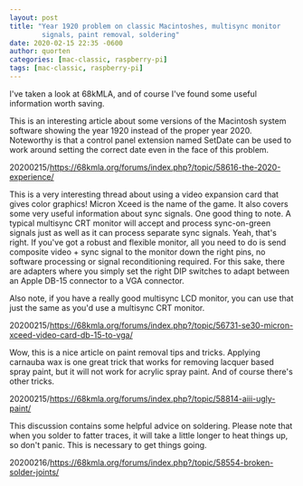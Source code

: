 ```yaml
---
layout: post
title: "Year 1920 problem on classic Macintoshes, multisync monitor
        signals, paint removal, soldering"
date: 2020-02-15 22:35 -0600
author: quorten
categories: [mac-classic, raspberry-pi]
tags: [mac-classic, raspberry-pi]
---
```


I've taken a look at 68kMLA, and of course I've found some useful
information worth saving.

This is an interesting article about some versions of the Macintosh
system software showing the year 1920 instead of the proper year 2020.
Noteworthy is that a control panel extension named SetDate can be used
to work around setting the correct date even in the face of this
problem.

20200215/https://68kmla.org/forums/index.php?/topic/58616-the-2020-experience/

This is a very interesting thread about using a video expansion card
that gives color graphics!  Micron Xceed is the name of the game.  It
also covers some very useful information about sync signals.  One good
thing to note.  A typical multisync CRT monitor will accept and
process sync-on-green signals just as well as it can process separate
sync signals.  Yeah, that's right.  If you've got a robust and
flexible monitor, all you need to do is send composite video + sync
signal to the monitor down the right pins, no software processing or
signal reconditioning required.  For this sake, there are adapters
where you simply set the right DIP switches to adapt between an Apple
DB-15 connector to a VGA connector.

Also note, if you have a really good multisync LCD monitor, you can
use that just the same as you'd use a multisync CRT monitor.

<!-- more -->

20200215/https://68kmla.org/forums/index.php?/topic/56731-se30-micron-xceed-video-card-db-15-to-vga/

Wow, this is a nice article on paint removal tips and tricks.
Applying carnauba wax is one great trick that works for removing
lacquer based spray paint, but it will not work for acrylic spray
paint.  And of course there's other tricks.

20200215/https://68kmla.org/forums/index.php?/topic/58814-aiii-ugly-paint/

This discussion contains some helpful advice on soldering.  Please
note that when you solder to fatter traces, it will take a little
longer to heat things up, so don't panic.  This is necessary to get
things going.

20200216/https://68kmla.org/forums/index.php?/topic/58554-broken-solder-joints/
